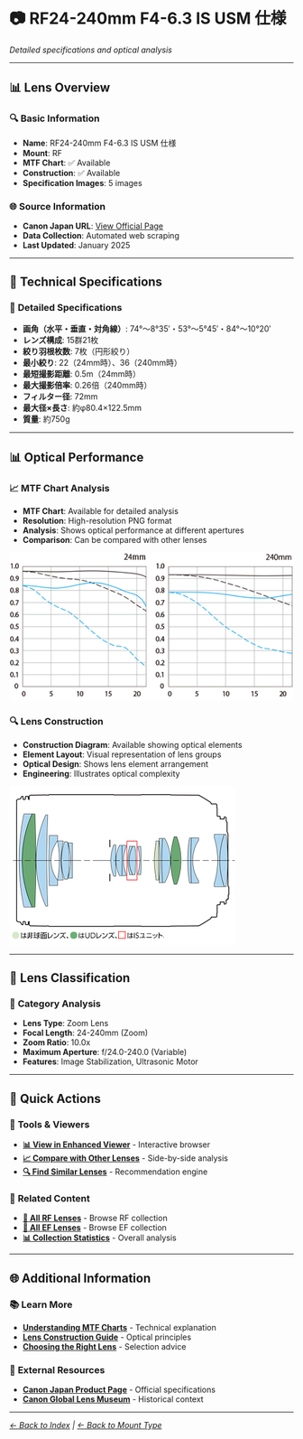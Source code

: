 # 📷 RF24-240mm F4-6.3 IS USM 仕様

*Detailed specifications and optical analysis*

---

## 📊 **Lens Overview**

### 🔍 **Basic Information**
- **Name**: RF24-240mm F4-6.3 IS USM 仕様
- **Mount**: RF
- **MTF Chart**: ✅ Available
- **Construction**: ✅ Available
- **Specification Images**: 5 images

### 🌐 **Source Information**
- **Canon Japan URL**: [View Official Page](https://personal.canon.jp/product/camera/rf/rf24-240-f4-63/spec)
- **Data Collection**: Automated web scraping
- **Last Updated**: January 2025

---

## 🔧 **Technical Specifications**

### 📏 **Detailed Specifications**
- **画角（水平・垂直・対角線）**: 74°～8°35′・53°～5°45′・84°～10°20′
- **レンズ構成**: 15群21枚
- **絞り羽根枚数**: 7枚（円形絞り）
- **最小絞り**: 22（24mm時）、36（240mm時）
- **最短撮影距離**: 0.5m（24mm時）
- **最大撮影倍率**: 0.26倍（240mm時）
- **フィルター径**: 72mm
- **最大径×長さ**: 約φ80.4×122.5mm
- **質量**: 約750g

---

## 📊 **Optical Performance**

### 📈 **MTF Chart Analysis**

- **MTF Chart**: Available for detailed analysis
- **Resolution**: High-resolution PNG format
- **Analysis**: Shows optical performance at different apertures
- **Comparison**: Can be compared with other lenses

![MTF Chart](../../canon_mtf_data/rf_lenses/RF24_240mm_F4_6.3_IS_USM_仕様/mtf_spec_mtf.png)

### 🔍 **Lens Construction**

- **Construction Diagram**: Available showing optical elements
- **Element Layout**: Visual representation of lens groups
- **Optical Design**: Shows lens element arrangement
- **Engineering**: Illustrates optical complexity

![Construction Diagram](../../canon_mtf_data/rf_lenses/RF24_240mm_F4_6.3_IS_USM_仕様/construction_spec_lens_construction.png)

---

## 🎯 **Lens Classification**

### 📝 **Category Analysis**
- **Lens Type**: Zoom Lens
- **Focal Length**: 24-240mm (Zoom)
- **Zoom Ratio**: 10.0x
- **Maximum Aperture**: f/24.0-240.0 (Variable)
- **Features**: Image Stabilization, Ultrasonic Motor

---

## 📱 **Quick Actions**

### 🔧 **Tools & Viewers**
- **[📊 View in Enhanced Viewer](../../canon_enhanced_mtf_viewer.html)** - Interactive browser
- **[📈 Compare with Other Lenses](../../analysis/mtf_comparison.md)** - Side-by-side analysis
- **[🔍 Find Similar Lenses](../../lens_finder.md)** - Recommendation engine

### 📂 **Related Content**
- **[🔵 All RF Lenses](../rf_lenses.md)** - Browse RF collection
- **[🔴 All EF Lenses](../ef_lenses.md)** - Browse EF collection
- **[📊 Collection Statistics](../statistics.md)** - Overall analysis

---

## 🌐 **Additional Information**

### 📚 **Learn More**
- **[Understanding MTF Charts](../education/understanding_mtf.md)** - Technical explanation
- **[Lens Construction Guide](../education/lens_construction.md)** - Optical principles
- **[Choosing the Right Lens](../education/lens_selection.md)** - Selection advice

### 🔗 **External Resources**
- **[Canon Japan Product Page](https://personal.canon.jp/product/camera/rf/rf24-240-f4-63/spec)** - Official specifications
- **[Canon Global Lens Museum](https://global.canon/en/c-museum/lens.html)** - Historical context

---

*[← Back to Index](../../index.md) | [← Back to Mount Type](../rf_lenses.md)*
